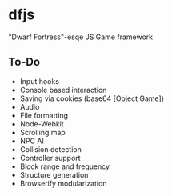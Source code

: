 dfjs
====

"Dwarf Fortress"-esqe JS Game framework

To-Do
-----

- Input hooks
- Console based interaction
- Saving via cookies (base64 [Object Game])
- Audio
- File formatting
- Node-Webkit
- Scrolling map
- NPC AI
- Collision detection
- Controller support
- Block range and frequency
- Structure generation
- Browserify modularization